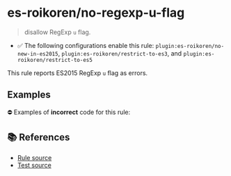 # es-roikoren/no-regexp-u-flag
> disallow RegExp `u` flag.

- ✅ The following configurations enable this rule: `plugin:es-roikoren/no-new-in-es2015`, `plugin:es-roikoren/restrict-to-es3`, and `plugin:es-roikoren/restrict-to-es5`

This rule reports ES2015 RegExp `u` flag as errors.

## Examples

⛔ Examples of **incorrect** code for this rule:

<eslint-playground type="bad" code="/*eslint es-roikoren/no-regexp-u-flag: error */
const r1 = /[☀️☔]/u
" />

## 📚 References

- [Rule source](https://github.com/roikoren755/eslint-plugin-es/blob/v0.0.0/src/rules/no-regexp-u-flag.ts)
- [Test source](https://github.com/roikoren755/eslint-plugin-es/blob/v0.0.0/tests/src/rules/no-regexp-u-flag.ts)
